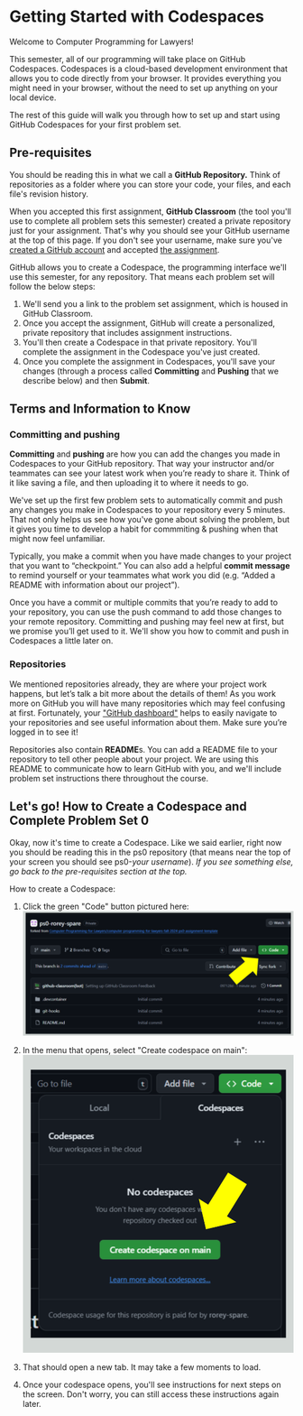 # Getting Started with Codespaces

Welcome to Computer Programming for Lawyers!

This semester, all of our programming will take place on GitHub Codespaces. Codespaces is a cloud-based development environment that allows you to code directly from your browser. It provides everything you might need in your browser, without the need to set up anything on your local device.

The rest of this guide will walk you through how to set up and start using GitHub Codespaces for your first problem set.

## Pre-requisites

You should be reading this in what we call a **GitHub Repository.** Think of repositories as a folder where you can store your code, your files, and each file's revision history. 

When you accepted this first assignment, **GitHub Classroom** (the tool you'll use to complete all problem sets this semester) created a private repository just for your assignment. That's why you should see your GitHub username at the top of this page. If you don't see your username, make sure you've [created a GitHub account]("https://github.com/join") and accepted [the assignment]("https://classroom.github.com/a/1IdAl12T").

GitHub allows you to create a Codespace, the programming interface we'll use this semester, for any repository. That means each problem set will follow the below steps:
1. We'll send you a link to the problem set assignment, which is housed in GitHub Classroom.
2. Once you accept the assignment, GitHub will create a personalized, private repository that includes assignment instructions.
3. You'll then create a Codespace in that private repository. You'll complete the assignment in the Codespace you've just created.
4. Once you complete the assignment in Codespaces, you'll save your changes (through a process called **Committing** and **Pushing** that we describe below) and then **Submit**. 


## Terms and Information to Know

### Committing and pushing
**Committing** and **pushing** are how you can add the changes you made in Codespaces to your GitHub repository. That way your instructor and/or teammates can see your latest work when you’re ready to share it. Think of it like saving a file, and then uploading it to where it needs to go. 

We've set up the first few problem sets to automatically commit and push any changes you make in Codespaces to your repository every 5 minutes. That not only helps us see how you've gone about solving the problem, but it gives you time to develop a habit for commmiting & pushing when that might now feel unfamiliar.

Typically, you make a commit when you have made changes to your project that you want to “checkpoint.” You can also add a helpful **commit message** to remind yourself or your teammates what work you did (e.g. “Added a README with information about our project”).

Once you have a commit or multiple commits that you’re ready to add to your repository, you can use the push command to add those changes to your remote repository. Committing and pushing may feel new at first, but we promise you’ll get used to it. We'll show you how to commit and push in Codespaces a little later on.

### Repositories 
We mentioned repositories already, they are where your project work happens, but let’s talk a bit more about the details of them! As you work more on GitHub you will have many repositories which may feel confusing at first. Fortunately, your ["GitHub dashboard"](https://docs.github.com/en/github/setting-up-and-managing-your-github-user-account/about-your-personal-dashboard) helps to easily navigate to your repositories and see useful information about them. Make sure you’re logged in to see it!

Repositories also contain **README**s. You can add a README file to your repository to tell other people about your project. We are using this README to communicate how to learn GitHub with you, and we'll include problem set instructions there throughout the course.

## Let's go! How to Create a Codespace and Complete Problem Set 0
Okay, now it's time to create a Codespace. Like we said earlier, right now you should be reading this in the ps0 repository (that means near the top of your screen you should see ps0-*your username*). *If you see something else, go back to the pre-requisites section at the top.*

How to create a Codespace:
1. Click the green "Code" button pictured here:
![codespaces-step1](images/codespaces-step1.png)

2. In the menu that opens, select "Create codespace on main": 
![codespaces-step2](images/codespaces-step2.png)

3. That should open a new tab. It may take a few moments to load.
4. Once your codespace opens, you'll see instructions for next steps on the screen. Don't worry, you can still access these instructions again later.
